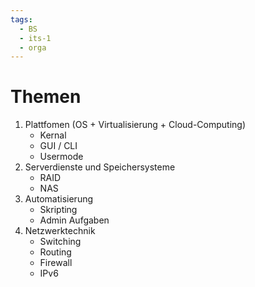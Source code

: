 ```yaml
---
tags:
  - BS
  - its-1
  - orga
---
```

# Themen
1. Plattfomen (OS + Virtualisierung + Cloud-Computing)
	- Kernal
	- GUI / CLI
	- Usermode
1. Serverdienste und Speichersysteme
	- RAID
	- NAS
2. Automatisierung
	- Skripting
	- Admin Aufgaben
3. Netzwerktechnik
	- Switching
	- Routing
	- Firewall
	- IPv6

